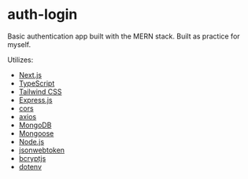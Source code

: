 # auth-login

Basic authentication app built with the MERN stack. Built as practice for myself.

Utilizes:
- [Next.js](https://github.com/vercel/next.js)
- [TypeScript](https://github.com/microsoft/TypeScript)
- [Tailwind CSS](https://github.com/tailwindlabs/tailwindcss)
- [Express.js](https://github.com/expressjs/express)
- [cors](https://github.com/expressjs/cors)
- [axios](https://github.com/axios/axios)
- [MongoDB](https://github.com/mongodb/mongo)
- [Mongoose](https://github.com/Automattic/mongoose)
- [Node.js](https://github.com/nodejs/node)
- [jsonwebtoken](https://github.com/auth0/node-jsonwebtoken)
- [bcryptjs](https://github.com/dcodeIO/bcrypt.js)
- [dotenv](https://github.com/motdotla/dotenv)